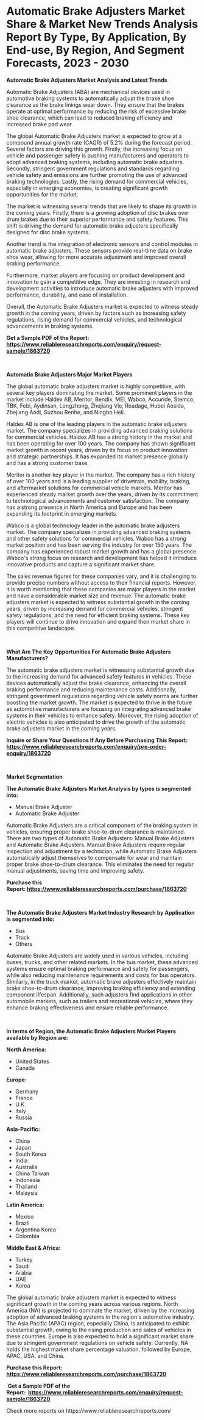 <p><h1>Automatic Brake Adjusters Market Share & Market New Trends Analysis Report By Type, By Application, By End-use, By Region, And Segment Forecasts, 2023 - 2030</h1></p><p><strong>Automatic Brake Adjusters Market Analysis and Latest Trends</strong></p>
<p><p>Automatic Brake Adjusters (ABA) are mechanical devices used in automotive braking systems to automatically adjust the brake shoe clearance as the brake linings wear down. They ensure that the brakes operate at optimal performance by reducing the risk of excessive brake shoe clearance, which can lead to reduced braking efficiency and increased brake pad wear.</p><p>The global Automatic Brake Adjusters market is expected to grow at a compound annual growth rate (CAGR) of 5.2% during the forecast period. Several factors are driving this growth. Firstly, the increasing focus on vehicle and passenger safety is pushing manufacturers and operators to adopt advanced braking systems, including automatic brake adjusters. Secondly, stringent government regulations and standards regarding vehicle safety and emissions are further promoting the use of advanced braking technologies. Lastly, the rising demand for commercial vehicles, especially in emerging economies, is creating significant growth opportunities for the market.</p><p>The market is witnessing several trends that are likely to shape its growth in the coming years. Firstly, there is a growing adoption of disc brakes over drum brakes due to their superior performance and safety features. This shift is driving the demand for automatic brake adjusters specifically designed for disc brake systems.</p><p>Another trend is the integration of electronic sensors and control modules in automatic brake adjusters. These sensors provide real-time data on brake shoe wear, allowing for more accurate adjustment and improved overall braking performance.</p><p>Furthermore, market players are focusing on product development and innovation to gain a competitive edge. They are investing in research and development activities to introduce automatic brake adjusters with improved performance, durability, and ease of installation.</p><p>Overall, the Automatic Brake Adjusters market is expected to witness steady growth in the coming years, driven by factors such as increasing safety regulations, rising demand for commercial vehicles, and technological advancements in braking systems.</p></p>
<p><strong>Get a Sample PDF of the Report:&nbsp; <a href="https://www.reliableresearchreports.com/enquiry/request-sample/1863720">https://www.reliableresearchreports.com/enquiry/request-sample/1863720</a></strong></p>
<p>&nbsp;</p>
<p><strong>Automatic Brake Adjusters Major Market Players</strong></p>
<p><p>The global automatic brake adjusters market is highly competitive, with several key players dominating the market. Some prominent players in the market include Haldex AB, Meritor, Bendix, MEI, Wabco, Accuride, Stemco, TBK, Febi, Aydinsan, Longzhong, Zhejiang Vie, Roadage, Hubei Aosida, Zhejiang Aodi, Suzhou Renhe, and Ningbo Heli.</p><p>Haldex AB is one of the leading players in the automatic brake adjusters market. The company specializes in providing advanced braking solutions for commercial vehicles. Haldex AB has a strong history in the market and has been operating for over 100 years. The company has shown significant market growth in recent years, driven by its focus on product innovation and strategic partnerships. It has expanded its market presence globally and has a strong customer base.</p><p>Meritor is another key player in the market. The company has a rich history of over 100 years and is a leading supplier of drivetrain, mobility, braking, and aftermarket solutions for commercial vehicle markets. Meritor has experienced steady market growth over the years, driven by its commitment to technological advancements and customer satisfaction. The company has a strong presence in North America and Europe and has been expanding its footprint in emerging markets.</p><p>Wabco is a global technology leader in the automatic brake adjusters market. The company specializes in providing advanced braking systems and other safety solutions for commercial vehicles. Wabco has a strong market position and has been serving the industry for over 150 years. The company has experienced robust market growth and has a global presence. Wabco's strong focus on research and development has helped it introduce innovative products and capture a significant market share.</p><p>The sales revenue figures for these companies vary, and it is challenging to provide precise numbers without access to their financial reports. However, it is worth mentioning that these companies are major players in the market and have a considerable market size and revenue. The automatic brake adjusters market is expected to witness substantial growth in the coming years, driven by increasing demand for commercial vehicles, stringent safety regulations, and the need for efficient braking systems. These key players will continue to drive innovation and expand their market share in this competitive landscape.</p></p>
<p>&nbsp;</p>
<p><strong>What Are The Key Opportunities For Automatic Brake Adjusters Manufacturers?</strong></p>
<p><p>The automatic brake adjusters market is witnessing substantial growth due to the increasing demand for advanced safety features in vehicles. These devices automatically adjust the brake clearance, enhancing the overall braking performance and reducing maintenance costs. Additionally, stringent government regulations regarding vehicle safety norms are further boosting the market growth. The market is expected to thrive in the future as automotive manufacturers are focusing on integrating advanced brake systems in their vehicles to enhance safety. Moreover, the rising adoption of electric vehicles is also anticipated to drive the growth of the automatic brake adjusters market in the coming years.</p></p>
<p><strong>Inquire or Share Your Questions If Any Before Purchasing This Report: <a href="https://www.reliableresearchreports.com/enquiry/pre-order-enquiry/1863720">https://www.reliableresearchreports.com/enquiry/pre-order-enquiry/1863720</a></strong></p>
<p>&nbsp;</p>
<p><strong>Market Segmentation</strong></p>
<p><strong>The Automatic Brake Adjusters Market Analysis by types is segmented into:</strong></p>
<p><ul><li>Manual Brake Adjuster</li><li>Automatic Brake Adjuster</li></ul></p>
<p><p>Automatic Brake Adjusters are a critical component of the braking system in vehicles, ensuring proper brake shoe-to-drum clearance is maintained. There are two types of Automatic Brake Adjusters: Manual Brake Adjusters and Automatic Brake Adjusters. Manual Brake Adjusters require regular inspection and adjustment by a technician, while Automatic Brake Adjusters automatically adjust themselves to compensate for wear and maintain proper brake shoe-to-drum clearance. This eliminates the need for regular manual adjustments, saving time and improving safety.</p></p>
<p><strong>Purchase this Report:&nbsp;<a href="https://www.reliableresearchreports.com/purchase/1863720">https://www.reliableresearchreports.com/purchase/1863720</a></strong></p>
<p>&nbsp;</p>
<p><strong>The Automatic Brake Adjusters Market Industry Research by Application is segmented into:</strong></p>
<p><ul><li>Bus</li><li>Truck</li><li>Others</li></ul></p>
<p><p>Automatic Brake Adjusters are widely used in various vehicles, including buses, trucks, and other related markets. In the bus market, these advanced systems ensure optimal braking performance and safety for passengers, while also reducing maintenance requirements and costs for bus operators. Similarly, in the truck market, automatic brake adjusters effectively maintain brake shoe-to-drum clearance, improving braking efficiency and extending component lifespan. Additionally, such adjusters find applications in other automobile markets, such as trailers and recreational vehicles, where they enhance braking effectiveness and ensure reliable performance.</p></p>
<p>&nbsp;</p>
<p><strong>In terms of Region, the Automatic Brake Adjusters Market Players available by Region are:</strong></p>
<p>
    <p> <strong> North America: </strong>
        <ul>
            <li>United States</li>
            <li>Canada</li>
        </ul>
        </p> 
    <p> <strong> Europe: </strong>
        <ul>
            <li>Germany</li>
            <li>France</li>
            <li>U.K.</li>
            <li>Italy</li>
            <li>Russia</li>
        </ul>
        </p> 
    <p> <strong> Asia-Pacific: </strong>
        <ul>
            <li>China</li>
            <li>Japan</li>
            <li>South Korea</li>
            <li>India</li>
            <li>Australia</li>
            <li>China Taiwan</li>
            <li>Indonesia</li>
            <li>Thailand</li>
            <li>Malaysia</li>
        </ul>
        </p> 
    <p> <strong> Latin America: </strong>
        <ul>
            <li>Mexico</li>
            <li>Brazil</li>
            <li>Argentina Korea</li>
            <li>Colombia</li>
        </ul>
        </p> 
    <p> <strong> Middle East & Africa: </strong>
        <ul>
            <li>Turkey</li>
            <li>Saudi</li>
            <li>Arabia</li>
            <li>UAE</li>
            <li>Korea</li>
        </ul>
    </p>
    </p>
<p><p>The global automatic brake adjusters market is expected to witness significant growth in the coming years across various regions. North America (NA) is projected to dominate the market, driven by the increasing adoption of advanced braking systems in the region's automotive industry. The Asia Pacific (APAC) region, especially China, is anticipated to exhibit substantial growth, owing to the rising production and sales of vehicles in these countries. Europe is also expected to hold a significant market share due to stringent government regulations on vehicle safety. Currently, NA holds the highest market share percentage valuation, followed by Europe, APAC, USA, and China.</p></p>
<p><strong>Purchase this Report: <a href="https://www.reliableresearchreports.com/purchase/1863720">https://www.reliableresearchreports.com/purchase/1863720</a></strong></p>
<p>&nbsp;<strong>Get a Sample PDF of the Report:&nbsp;&nbsp;<a href="https://www.reliableresearchreports.com/enquiry/request-sample/1863720">https://www.reliableresearchreports.com/enquiry/request-sample/1863720</a></strong></p>
<p><strong></strong></p>
<p>Check more reports on https://www.reliableresearchreports.com/</p>